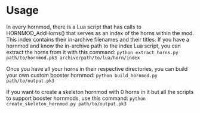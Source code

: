 # Usage
In every hornmod, there is a Lua script that has calls to HORNMOD_AddHorns() that serves as an index of the horns within the mod. This index contains their in-archive filenames and their titles. If you have a hornmod and know the in-archive path to the index Lua script, you can extract the horns from it with this command:
`python extract_horns.py path/to/hornmod.pk3 archive/path/to/lua/horn/index`

Once you have all your horns in their respective directories, you can build your own custom booster hornmod:
`python build_hornmod.py path/to/output.pk3`

If you want to create a skeleton hornmod with 0 horns in it but all the scripts to support booster hornmods, use this command:
`python create_skeleton_hornmod.py path/to/output.pk3`
